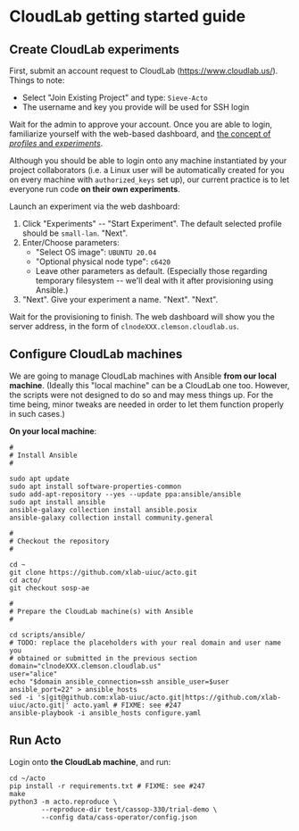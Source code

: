 # CloudLab getting started guide

## Create CloudLab experiments

First, submit an account request to CloudLab (https://www.cloudlab.us/). Things to note:

- Select "Join Existing Project" and type: `Sieve-Acto`
- The username and key you provide will be used for SSH login

Wait for the admin to approve your account. Once you are able to login, familiarize yourself with the web-based dashboard, and [the concept of *profiles* and *experiments*](https://docs.cloudlab.us/basic-concepts.html).

Although you should be able to login onto any machine instantiated by your project collaborators (i.e. a Linux user will be automatically created for you on every machine with `authorized_keys` set up), our current practice is to let everyone run code **on their own experiments**.

Launch an experiment via the web dashboard:

1. Click "Experiments" -- "Start Experiment". The default selected profile should be `small-lan`. "Next".
2. Enter/Choose parameters:
    - "Select OS image": `UBUNTU 20.04`
    - "Optional physical node type": `c6420`
    - Leave other parameters as default. (Especially those regarding temporary filesystem -- we'll deal with it after provisioning using Ansible.)
3. "Next". Give your experiment a name. "Next". "Next".

Wait for the provisioning to finish. The web dashboard will show you the server address, in the form of `clnodeXXX.clemson.cloudlab.us`.

## Configure CloudLab machines

We are going to manage CloudLab machines with Ansible **from our local machine**. (Ideally this "local machine" can be a CloudLab one too. However, the scripts were not designed to do so and may mess things up. For the time being, minor tweaks are needed in order to let them function properly in such cases.)

**On your local machine**:

```shell
#
# Install Ansible
#

sudo apt update
sudo apt install software-properties-common
sudo add-apt-repository --yes --update ppa:ansible/ansible
sudo apt install ansible
ansible-galaxy collection install ansible.posix
ansible-galaxy collection install community.general

#
# Checkout the repository
#

cd ~
git clone https://github.com/xlab-uiuc/acto.git
cd acto/
git checkout sosp-ae

#
# Prepare the CloudLab machine(s) with Ansible
#

cd scripts/ansible/
# TODO: replace the placeholders with your real domain and user name you
# obtained or submitted in the previous section
domain="clnodeXXX.clemson.cloudlab.us"
user="alice"
echo "$domain ansible_connection=ssh ansible_user=$user ansible_port=22" > ansible_hosts
sed -i 's|git@github.com:xlab-uiuc/acto.git|https://github.com/xlab-uiuc/acto.git|' acto.yaml # FIXME: see #247
ansible-playbook -i ansible_hosts configure.yaml
```

## Run Acto

Login onto **the CloudLab machine**, and run:

```shell
cd ~/acto
pip install -r requirements.txt # FIXME: see #247
make
python3 -m acto.reproduce \
        --reproduce-dir test/cassop-330/trial-demo \
        --config data/cass-operator/config.json
```
